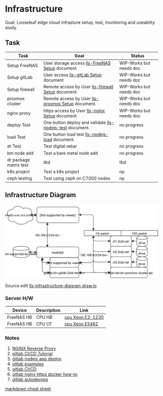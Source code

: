 # Infrastructure

Goal: Looseleaf edge cloud infrasture setup, test, monitoring and useablity study.

## Task

| Task            | Goal | Status  |
| --------------- | ------------------------------------------------------ | -------- |
| Setup FreeNAS   | User storage access [lls-FreeNAS Setup](lls-FreeNAS.md) document | WIP-Works but needs doc |
| Setup gitLab    | User access [lls-gitLab Setup](lls-gitLab.md) document  | WIP-Works but needs doc |
| Setup firewall  | Remote access by User [lls-firewall Setup](lls-firewall.md) document. | WIP-Works but needs doc |
| proxmox cluster | Remote access by User [lls-proxmox Setup](lls-proxmox.md) document. | WIP-Works but needs doc |
| nginx proxy     | https access by User [lls-nginx Setup](lls-nginx.md) document.  | WIP-Works but needs doc |
| deploy Test     | One button deploy and validate [lls-nodejs-test](lls-nodejs-test.md) document. | no progress |
| load Test     | One button load test [lls-nodejs-load](lls-nodejs-load.md) document. | no progress |
| dr Test       | Test digital rebar | no progress |
| bm node add | Test a bare metal node add | no progress |
| dr package matrix test | tbd | tbd |
| k8s project | Test a k8s project | np |
| ceph testing | Test using ceph on C7000 nodes | np |

## Infrastructure Diagram

![lls-infrastructure-diagram svg](images/lls-infrastructure-diagram.svg)

Source edit [lls-infrastructure-diagram draw.io](https://www.draw.io/#Hlooseleaf%2Flls-nodejs-test%2Fmaster%2Fdocs%2Fimages%2Flls-infrastructure-diagram.drawio)

### Server H/W

| Device | Description | Link |
| ----------- | ---------------- | --------- |
| FreeNAS HB  | CPU HB           | [cpu Xeon E3-1230](https://ark.intel.com/content/www/us/en/ark/products/97474/intel-xeon-processor-e3-1230-v6-8m-cache-3-50-ghz.html) |
| FreeNAS HB  | CPU CF           | [cpu Xeon E5462](https://ark.intel.com/content/www/us/en/ark/products/33084/intel-xeon-processor-e5462-12m-cache-2-80-ghz-1600-mhz-fsb.html) |

### Notes

1. [NGINX Reverse Proxy](https://www.nginx.com/resources/glossary/reverse-proxy-server/)
2. [gitlab CI/CD Tutorial](https://medium.com/devopslinks/beginner-friendly-introduction-to-gitlab-ci-cd-1c80ee5ba0ae)
3. [gitlab nodejs app deploy](https://medium.com/@seulkiro/deploy-node-js-app-with-gitlab-ci-cd-214d12bfeeb5)
4. [gitlab examples](https://gitlab.com/gitlab-examples)
5. [gitlab CI/CD](https://about.gitlab.com/2016/03/01/gitlab-runner-with-docker/)
6. [gitlab nginx https docker how-to](https://www.digitalocean.com/community/tutorials/how-to-secure-a-containerized-node-js-application-with-nginx-let-s-encrypt-and-docker-compose)
7. [gitlab autodevops](https://docs.gitlab.com/ee/topics/autodevops/#auto-monitoring)

[markdown cheat sheet](http://blog.christrees.com/wip/markdowntest.html)
